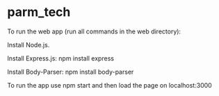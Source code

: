 # parm_tech

To run the web app (run all commands in the web directory): 

Install Node.js. 

Install Express.js: npm install express

Install Body-Parser: npm install body-parser 

To run the app use npm start and then load the page on localhost:3000
